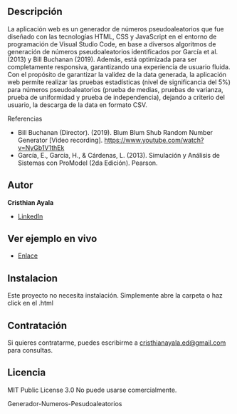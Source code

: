 ## Descripción
La aplicación web es un generador de números pseudoaleatorios que fue diseñado con las tecnologías HTML, CSS y JavaScript en el entorno de programación de Visual Studio Code, en base a diversos algoritmos de generación de números pseudoaleatorios identificados por García et al.(2013) y Bill Buchanan (2019). Además, está optimizada para ser completamente responsiva, garantizando una experiencia de usuario fluida.
Con el propósito de garantizar la validez de la data generada, la aplicación web permite realizar las pruebas estadísticas (nivel de significancia del 5%) para números pseudoaleatorios (prueba de medias, pruebas de varianza, prueba de uniformidad y prueba de independencia), dejando a criterio del usuario, la descarga de la data en formato CSV.

Referencias
- Bill Buchanan (Director). (2019). Blum Blum Shub Random Number Generator [Video recording]. https://www.youtube.com/watch?v=NyGb1V1thEk
- García, E., García, H., & Cárdenas, L. (2013). Simulación y Análisis de Sistemas con ProModel (2da Edición). Pearson.

## Autor
**Cristhian Ayala**

* [LinkedIn](https://www.linkedin.com/in/cristhianayala-ed/)

## Ver ejemplo en vivo
- [Enlace]()

## Instalacion
Este proyecto no necesita instalación. Simplemente abre la carpeta o haz click en el .html

## Contratación
Si quieres contratarme, puedes escribirme a cristhianayala.ed@gmail.com para consultas.

## Licencia
MIT Public License 3.0
No puede usarse comercialmente.


Generador-Numeros-Pesudoaleatorios
